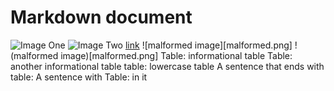 # Markdown document

![Image One](img1.png)
![Image Two](img2.png)
[link](url)
![malformed image][malformed.png]
!(malformed image)[malformed.png]
Table: informational table
Table: another informational table
table: lowercase table
A sentence that ends with table:
A sentence with Table: in it
